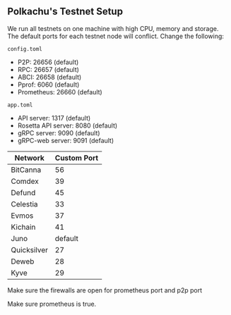 ## Polkachu's Testnet Setup

We run all testnets on one machine with high CPU, memory and storage. The default ports for each testnet node will conflict. Change the following:

`config.toml`

- P2P: 26656 (default)
- RPC: 26657 (default)
- ABCI: 26658 (default)
- Pprof: 6060 (default)
- Prometheus: 26660 (default)

`app.toml`

- API server: 1317 (default)
- Rosetta API server: 8080 (default)
- gRPC server: 9090 (default)
- gRPC-web server: 9091 (default)

| Network     | Custom Port |
| ----------- | ----------- |
| BitCanna    | 56          |
| Comdex      | 39          |
| Defund      | 45          |
| Celestia    | 33          |
| Evmos       | 37          |
| Kichain     | 41          |
| Juno        | default     |
| Quicksilver | 27          |
| Deweb       | 28          |
| Kyve        | 29          |

Make sure the firewalls are open for prometheus port and p2p port

Make sure prometheus is true.
